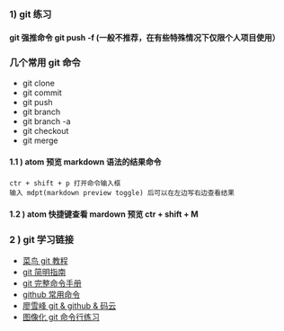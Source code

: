 ### 1) git 练习
#### git 强推命令 git push -f (一般不推荐，在有些特殊情况下仅限个人项目使用） 

### 几个常用 git 命令
* git clone
* git commit 
* git push
* git branch
* git branch -a
* git checkout
* git merge


#### 1.1 ) atom 预览 markdown 语法的结果命令
```
ctr + shift + p 打开命令输入框
输入 mdpt(markdown preview toggle) 后可以在左边写右边查看结果
```

#### 1.2 ) atom 快捷键查看 mardown 预览 ctr + shift + M

### 2 ) git 学习链接
  * [菜鸟 git 教程](http://www.runoob.com/git/git-tutorial.html)
  * [git 简明指南](http://rogerdudler.github.io/git-guide/index.zh.html)
  * [git 完整命令手册](https://git-scm.com/docs)
  * [github 常用命令](http://www.runoob.com/manual/github-git-cheat-sheet.pdf)
  * [廖雪峰 git & github & 码云](https://www.liaoxuefeng.com/wiki/0013739516305929606dd18361248578c67b8067c8c017b000)
  * [图像化 git 命令行练习](https://learngitbranching.js.org/)

